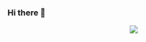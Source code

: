 ### Hi there 👋



<p align="center">
  <img width=”200"/>
  <img height=”200"/>
  <img src="[http://some_place.com/image.png](https://github.com/mhhpc/mhhpc/assets/93550340/53dcc82f-5a92-4cbe-8445-47edac3ff309)" />
</p>




<!--
**mhhpc/mhhpc** is a ✨ _special_ ✨ repository because its `README.md` (this file) appears on your GitHub profile.

Here are some ideas to get you started:

- 🔭 I’m currently working on ...
- 🌱 I’m currently learning ...
- 👯 I’m looking to collaborate on ...
- 🤔 I’m looking for help with ...
- 💬 Ask me about ...
- 📫 How to reach me: ...
- 😄 Pronouns: ...
- ⚡ Fun fact: ...
-->

